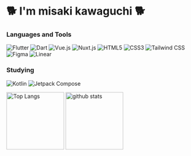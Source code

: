 <h1 align="left">🐕 I'm misaki kawaguchi 🐕</h1>

<h3 align="left">Languages and Tools</h3>

![Flutter](https://img.shields.io/badge/-Flutter-02569B?style=flat-square&logo=Flutter)
![Dart](https://img.shields.io/badge/-Dart-0175C2?style=flat-square&logo=Dart)
![Vue.js](https://img.shields.io/badge/-Vue.js-4FC08D?style=flat-square&logo=Vue.js&logoColor=white)
![Nuxt.js](https://img.shields.io/badge/-Nuxt.js-00DC82?style=flat-square&logo=Nuxt.js&logoColor=white)
![HTML5](https://img.shields.io/badge/-HTML5-E34F26?style=flat-square&logo=html5&logoColor=white)
![CSS3](https://img.shields.io/badge/-CSS3-1572B6?style=flat-square&logo=css3)
![Tailwind CSS](https://img.shields.io/badge/-Tailwind%20CSS-06B6D4?style=flat-square&logo=Tailwind+CSS&logoColor=white)
![Figma](https://img.shields.io/badge/figma-%239747FF.svg?style=flat-square&logo=figma&logoColor=white)
![Linear](https://img.shields.io/badge/-Linear-5E6AD2?style=flat-square&logo=Linear&logoColor=white)


<h3 align="left">Studying</h3>

![Kotlin](https://img.shields.io/badge/Kotlin-7f52ff?style=flat-square&logo=kotlin&logoColor=white)
![Jetpack Compose](https://img.shields.io/badge/JetpackCompose-33CC55?style=flat-square&logo=jetpackcompose&logoColor=white)

<p align="left"> 
  <img alt="Top Langs" height="150px" src="https://github-readme-stats.vercel.app/api/top-langs/?username=misaki-kawaguchi&layout=compact&show_icons=true&theme=tokyonight" />
  <img alt="github stats" height="150px" src="https://github-readme-stats.vercel.app/api?username=misaki-kawaguchi&theme=tokyonight&show_icons=ture" />
</p>
